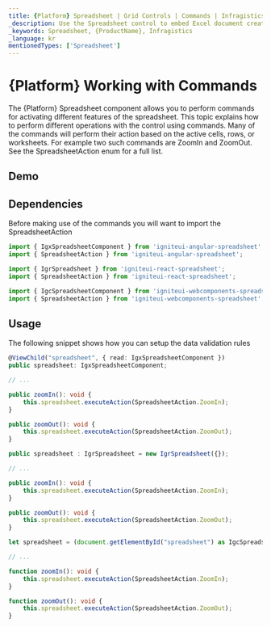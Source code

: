 ```yaml
---
title: {Platform} Spreadsheet | Grid Controls | Commands | Infragistics |
_description: Use the Spreadsheet control to embed Excel document creation and editing experiences right into your application.
_keywords: Spreadsheet, {ProductName}, Infragistics
_language: kr
mentionedTypes: ['Spreadsheet']
---
```


# {Platform} Working with Commands

The {Platform} Spreadsheet component allows you to perform commands for activating different features of the spreadsheet. This topic explains how to perform different operations with the control using commands. Many of the commands will perform their action based on the active cells, rows, or worksheets. For example two such commands are ZoomIn and ZoomOut. See the SpreadsheetAction enum for a full list.

## Demo


<code-view style="height: 500px"
           data-demos-base-url="{environment:dvDemosBaseUrl}"
           iframe-src="{environment:dvDemosBaseUrl}/excel/spreadsheet-commands"
           github-src="excel/spreadsheet/commands">
</code-view>

<div class="divider--half"></div>

## Dependencies
Before making use of the commands you will want to import the SpreadsheetAction

```ts
import { IgxSpreadsheetComponent } from 'igniteui-angular-spreadsheet';
import { SpreadsheetAction } from 'igniteui-angular-spreadsheet';
```

```ts
import { IgrSpreadsheet } from 'igniteui-react-spreadsheet';
import { SpreadsheetAction } from 'igniteui-react-spreadsheet';
```

```ts
import { IgcSpreadsheetComponent } from 'igniteui-webcomponents-spreadsheet';
import { SpreadsheetAction } from 'igniteui-webcomponents-spreadsheet';
```

<div class="divider--half"></div>


## Usage
The following snippet shows how you can setup the data validation rules

```ts
@ViewChild("spreadsheet", { read: IgxSpreadsheetComponent })
public spreadsheet: IgxSpreadsheetComponent;

// ...

public zoomIn(): void {
    this.spreadsheet.executeAction(SpreadsheetAction.ZoomIn);
}

public zoomOut(): void {
    this.spreadsheet.executeAction(SpreadsheetAction.ZoomOut);
}
```

```ts
public spreadsheet : IgrSpreadsheet = new IgrSpreadsheet({});

// ...

public zoomIn(): void {
    this.spreadsheet.executeAction(SpreadsheetAction.ZoomIn);
}

public zoomOut(): void {
    this.spreadsheet.executeAction(SpreadsheetAction.ZoomOut);
}
```

```ts
let spreadsheet = (document.getElementById("spreadsheet") as IgcSpreadsheetComponent);

// ...

function zoomIn(): void {
    this.spreadsheet.executeAction(SpreadsheetAction.ZoomIn);
}

function zoomOut(): void {
    this.spreadsheet.executeAction(SpreadsheetAction.ZoomOut);
}
```
